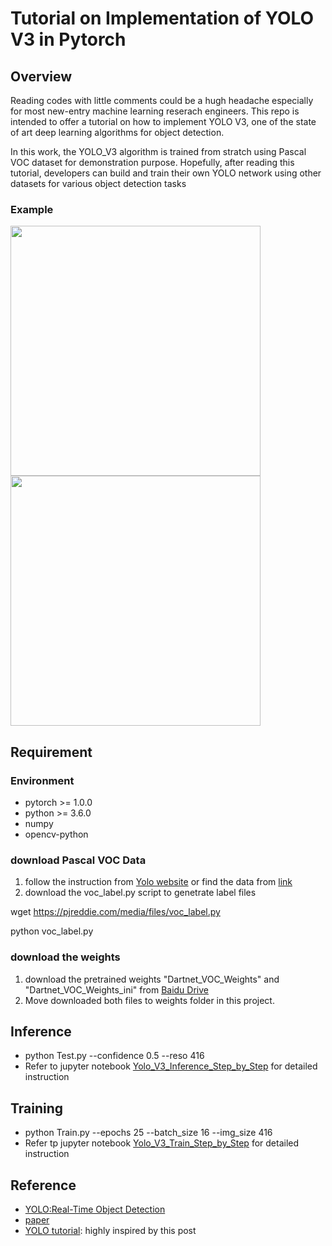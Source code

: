 # Tutorial on Implementation of YOLO V3 in Pytorch

## Overview 

Reading codes with little comments could be a hugh headache especially for most new-entry machine learning reserach engineers. This repo is intended to offer a tutorial on how to implement YOLO V3, one of the state of art deep learning algorithms for object detection. 

In this work, the YOLO_V3 algorithm is trained from stratch using Pascal VOC dataset for demonstration purpose. Hopefully, after reading this tutorial, developers can build and train their own YOLO network using other datasets for various object detection tasks

### Example 

<img src = "https://github.com/xuexingyu24/Tutorial-on-Implementation-of-YOLO-V3-in-Pytorch/blob/master/imgs/timg_2.jpeg"  width="400" > <img src = "https://github.com/xuexingyu24/Tutorial-on-Implementation-of-YOLO-V3-in-Pytorch/blob/master/imgs/person_2.jpg"  width="400" >

## Requirement  

### Environment 
* pytorch >= 1.0.0
* python >= 3.6.0
* numpy
* opencv-python

### download Pascal VOC Data 
1. follow the instruction from [Yolo website](https://pjreddie.com/darknet/yolo/) or find the data from [link](https://pjreddie.com/projects/pascal-voc-dataset-mirror/)
2. download the voc_label.py script to genetrate label files 

  wget https://pjreddie.com/media/files/voc_label.py
  
  python voc_label.py

### download the weights
1. download the pretrained weights "Dartnet_VOC_Weights" and "Dartnet_VOC_Weights_ini" from [Baidu Drive](https://pan.baidu.com/s/1-O-jD0uU3OM6yNaUSLjAhw)
2. Move downloaded both files to weights folder in this project.

## Inference 
* python Test.py --confidence 0.5 --reso 416
* Refer to jupyter notebook [Yolo_V3_Inference_Step_by_Step](https://github.com/xuexingyu24/Tutorial-on-Implementation-of-YOLO-V3-in-Pytorch/blob/master/Yolo_V3_Inference_Step_by_Step.ipynb) for detailed instruction

## Training 
* python Train.py --epochs 25 --batch_size 16 --img_size 416
* Refer tp jupyter notebook [Yolo_V3_Train_Step_by_Step](https://github.com/xuexingyu24/Tutorial-on-Implementation-of-YOLO-V3-in-Pytorch/blob/master/Yolo_V3_Train_Step_by_Step.ipynb) for detailed instruction 

## Reference 
* [YOLO:Real-Time Object Detection](https://pjreddie.com/darknet/yolo/)
* [paper](https://pjreddie.com/media/files/papers/YOLOv3.pdf)
* [YOLO tutorial](https://blog.paperspace.com/how-to-implement-a-yolo-object-detector-in-pytorch/): highly inspired by this post



